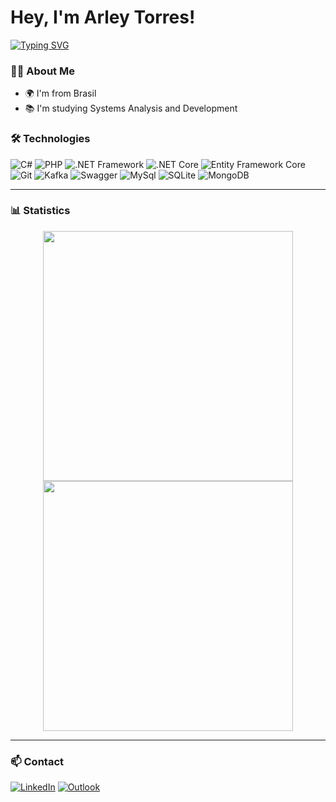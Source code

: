 # Hey, I'm Arley Torres!

[![Typing SVG](https://readme-typing-svg.herokuapp.com/?color=5F9EA0&size=22&center=true&vCenter=true&width=1000&lines=Back-End+Developer;.NET+Framework;.NET+9.0)](https://git.io/typing-svg)

### 👨‍💻 About Me

- 🌍 I'm from Brasil
- 📚 I'm studying Systems Analysis and Development

### 🛠️ Technologies

![C#](https://img.shields.io/badge/C%23-512BD4?style=for-the-badge&logo=sharp&logoColor=white)
![PHP](https://img.shields.io/badge/PHP-777BB4?style=for-the-badge&logo=php&logoColor=white)
![.NET Framework](https://img.shields.io/badge/.NET_Framework-512BD4?style=for-the-badge&logo=.net&logoColor=white)
![.NET Core](https://img.shields.io/badge/.NET_Core-512BD4?style=for-the-badge&logo=dotnet&logoColor=white)
![Entity Framework Core](https://img.shields.io/badge/Entity_Framework_Core-512BD4?style=for-the-badge&logo=dotnet&logoColor=white)
![Git](https://img.shields.io/badge/Git-F05032?style=for-the-badge&logo=git&logoColor=white)
![Kafka](https://img.shields.io/badge/Kafka-231F20?style=for-the-badge&logo=apachekafka&logoColor=white)
![Swagger](https://img.shields.io/badge/Swagger-85EA2D?style=for-the-badge&logo=swagger&logoColor=black)
![MySql](https://img.shields.io/badge/MySql-4479A1?style=for-the-badge&logo=mysql&logoColor=white)
![SQLite](https://img.shields.io/badge/SQLite-003B57?style=for-the-badge&logo=sqlite&logoColor=white)
![MongoDB](https://img.shields.io/badge/MongoDB-47A248?style=for-the-badge&logo=mongodb&logoColor=white)

---

### 📊 Statistics

<p align="center">
  <img width="400" src="https://github-readme-stats.vercel.app/api?username=arleytorres&show_icons=true&theme=radical" />
  <img width="400" src="https://github-readme-stats.vercel.app/api/top-langs/?username=arleytorres&layout=compact&theme=radical" />
</p>

---

### 📫 Contact

[![LinkedIn](https://img.shields.io/badge/LinkedIn-blue?style=for-the-badge&logo=inspire&logoColor=white)](https://linkedin.com/in/arleytorres)
[![Outlook](https://img.shields.io/badge/Outlook-0078D4?style=for-the-badge&logo=mail.ru&logoColor=white)](mailto:arley_emanuel@hotmail.com)
